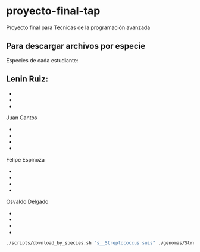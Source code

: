 # proyecto-final-tap
Proyecto final para Tecnicas de la programación avanzada


## Para descargar archivos por especie

Especies de cada estudiante:

Lenin Ruiz:
- 
- 
- 
- 

Juan Cantos 

- 
- 
- 
- 

Felipe Espinoza

- 
- 
- 
- 

Osvaldo Delgado

- 
- 
- 
- 



```bash
./scripts/download_by_species.sh "s__Streptococcus suis" ./genomas/Streptococcus_suis

```
